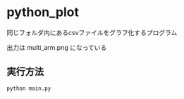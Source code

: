 # python_plot

同じフォルダ内にあるcsvファイルをグラフ化するプログラム

出力は multi_arm.png になっている

## 実行方法
```
python main.py
```

